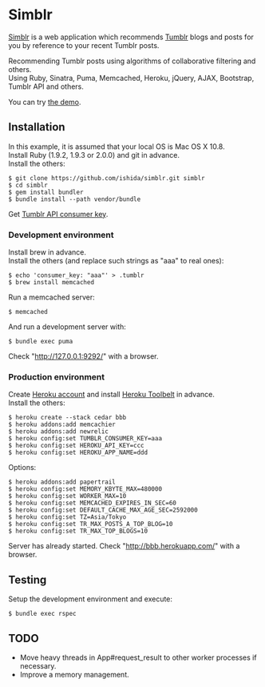 # Simblr

[Simblr](http://simblr.i4da.com/) is a web application which recommends [Tumblr](http://tumblr.com/) blogs and posts for you by reference to your recent Tumblr posts.

Recommending Tumblr posts using algorithms of collaborative filtering and others.  
Using Ruby, Sinatra, Puma, Memcached, Heroku, jQuery, AJAX, Bootstrap, Tumblr API and others.

You can try [the demo](http://simblr.i4da.com/).

## Installation

In this example, it is assumed that your local OS is Mac OS X 10.8.  
Install Ruby (1.9.2, 1.9.3 or 2.0.0) and git in advance.  
Install the others:

    $ git clone https://github.com/ishida/simblr.git simblr
    $ cd simblr
    $ gem install bundler
    $ bundle install --path vendor/bundle

Get [Tumblr API consumer key](http://www.tumblr.com/docs/en/api/v2).

### Development environment

Install brew in advance.  
Install the others (and replace such strings as "aaa" to real ones):

    $ echo 'consumer_key: "aaa"' > .tumblr
    $ brew install memcached

Run a memcached server:

    $ memcached

And run a development server with:

    $ bundle exec puma

Check "http://127.0.0.1:9292/" with a browser.

### Production environment

Create [Heroku account](https://heroku.com/) and install [Heroku Toolbelt](https://toolbelt.heroku.com/) in advance.  
Install the others:

    $ heroku create --stack cedar bbb
    $ heroku addons:add memcachier
    $ heroku addons:add newrelic
    $ heroku config:set TUMBLR_CONSUMER_KEY=aaa
    $ heroku config:set HEROKU_API_KEY=ccc
    $ heroku config:set HEROKU_APP_NAME=ddd

Options:

    $ heroku addons:add papertrail
    $ heroku config:set MEMORY_KBYTE_MAX=480000
    $ heroku config:set WORKER_MAX=10
    $ heroku config:set MEMCACHED_EXPIRES_IN_SEC=60
    $ heroku config:set DEFAULT_CACHE_MAX_AGE_SEC=2592000
    $ heroku config:set TZ=Asia/Tokyo
    $ heroku config:set TR_MAX_POSTS_A_TOP_BLOG=10
    $ heroku config:set TR_MAX_TOP_BLOGS=10

Server has already started. Check "http://bbb.herokuapp.com/" with a browser.

## Testing

Setup the development environment and execute:

    $ bundle exec rspec

## TODO

* Move heavy threads in App#request_result to other worker processes if necessary.
* Improve a memory management.
